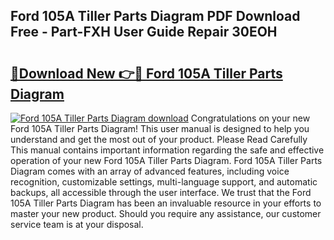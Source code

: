 ## Ford 105A Tiller Parts Diagram PDF Download Free - Part-FXH User Guide Repair 30EOH

# <h2><a href="http://dfreml.blite.top/?on=Ford+105A+Tiller+Parts+Diagram">🔗Download New 👉🔴 Ford 105A Tiller Parts Diagram</a></h2>

[![Ford 105A Tiller Parts Diagram download](https://i.imgur.com/lujVjoI.png)](http://dfreml.blite.top/?on=Ford+105A+Tiller+Parts+Diagram)
Congratulations on your new Ford 105A Tiller Parts Diagram! This user manual is designed to help you understand and get the most out of your product. Please Read Carefully This manual contains important information regarding the safe and effective operation of your new Ford 105A Tiller Parts Diagram. Ford 105A Tiller Parts Diagram comes with an array of advanced features, including voice recognition, customizable settings, multi-language support, and automatic backups, all accessible through the user interface. We trust that the Ford 105A Tiller Parts Diagram has been an invaluable resource in your efforts to master your new product. Should you require any assistance, our customer service team is at your disposal.
